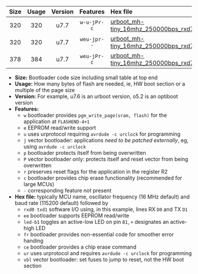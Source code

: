 |Size|Usage|Version|Features|Hex file|
|:-:|:-:|:-:|:-:|:--|
|320|320|u7.7|`w-u-jPr-c`|[urboot_mh-tiny_16mhz_250000bps_rxd7_txd6_led+d0_fr_ce_ur_vbl.hex](https://raw.githubusercontent.com/stefanrueger/urboot.hex/main/boards/mh-tiny/fcpu_16mhz/250000_bps/urboot_mh-tiny_16mhz_250000bps_rxd7_txd6_led+d0_fr_ce_ur_vbl.hex)|
|320|320|u7.7|`weu-jpr--`|[urboot_mh-tiny_16mhz_250000bps_rxd7_txd6_ee_led+d0_ur_vbl.hex](https://raw.githubusercontent.com/stefanrueger/urboot.hex/main/boards/mh-tiny/fcpu_16mhz/250000_bps/urboot_mh-tiny_16mhz_250000bps_rxd7_txd6_ee_led+d0_ur_vbl.hex)|
|378|384|u7.7|`weu-jPr-c`|[urboot_mh-tiny_16mhz_250000bps_rxd7_txd6_ee_led+d0_fr_ce_ur_vbl.hex](https://raw.githubusercontent.com/stefanrueger/urboot.hex/main/boards/mh-tiny/fcpu_16mhz/250000_bps/urboot_mh-tiny_16mhz_250000bps_rxd7_txd6_ee_led+d0_fr_ce_ur_vbl.hex)|

- **Size:** Bootloader code size including small table at top end
- **Usage:** How many bytes of flash are needed, ie, HW boot section or a multiple of the page size
- **Version:** For example, u7.6 is an urboot version, o5.2 is an optiboot version
- **Features:**
  + `w` bootloader provides `pgm_write_page(sram, flash)` for the application at `FLASHEND-4+1`
  + `e` EEPROM read/write support
  + `u` uses urprotocol requiring `avrdude -c urclock` for programming
  + `j` vector bootloader: applications *need to be patched externally*, eg, using `avrdude -c urclock`
  + `p` bootloader protects itself from being overwritten
  + `P` vector bootloader only: protects itself and reset vector from being overwritten
  + `r` preserves reset flags for the application in the register R2
  + `c` bootloader provides chip erase functionality (recommended for large MCUs)
  + `-` corresponding feature not present
- **Hex file:** typically MCU name, oscillator frequency (16 MHz default) and baud rate (115200 default) followed by
  + `rxd0 txd1` software I/O using, in this example, lines RX `D0` and TX `D1`
  + `ee` bootloader supports EEPROM read/write
  + `led-b1` toggles an active-low LED on pin `B1`, `+` designates an active-high LED
  + `fr` bootloader provides non-essential code for smoother error handing
  + `ce` bootloader provides a chip erase command
  + `ur` uses urprotocol and requires `avrdude -c urclock` for programming
  + `vbl` vector bootloader: set fuses to jump to reset, not the HW boot section
